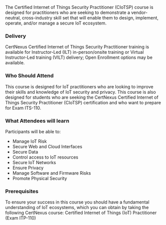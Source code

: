 <!-- CIoTSP-->

The Certified Internet of Things Security Practitioner (CIoTSP) course is designed for practitioners who are seeking to demonstrate a vendor-neutral, cross-industry skill set that will enable them to design, implement, operate, and/or manage a secure IoT ecosystem.

### Delivery

 CertNexus Certified Internet of Things Security Practitioner training is available for Instructor-Led (ILT) in-person/onsite training or Virtual Instructor-Led training (VILT) delivery; Open Enrollment options may be available.


### Who Should Attend

This course is designed for IoT practitioners who are looking to improve their skills and knowledge of IoT security and privacy. This course is also designed for students who are seeking the CertNexus Certified Internet of Things Security Practitioner (CIoTSP) certification and who want to prepare for Exam ITS-110.

### What Attendees will learn

Participants will be able to:

- Manage IoT Risk
- Secure Web and Cloud Interfaces
- Secure Data
- Control access to IoT resources
- Secure IoT Networks
- Ensure Privacy
- Manage Software and Firmware Risks
- Promote Physical Security

### Prerequisites

To ensure your success in this course you should have a fundamental understanding of IoT ecosystems, which you can obtain by taking the following CertNexus course:
Certified Internet of Things (IoT) Practitioner (Exam ITP-110)
